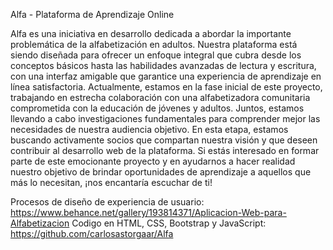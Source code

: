 Alfa - Plataforma de Aprendizaje Online

   Alfa es una iniciativa en desarrollo dedicada a abordar la importante problemática de la alfabetización en adultos. Nuestra plataforma está siendo diseñada para ofrecer un enfoque integral que cubra desde los conceptos básicos hasta las habilidades avanzadas de lectura y escritura, con una interfaz amigable que garantice una experiencia de aprendizaje en línea satisfactoria.
   Actualmente, estamos en la fase inicial de este proyecto, trabajando en estrecha colaboración con una alfabetizadora comunitaria comprometida con la educación de jóvenes y adultos. Juntos, estamos llevando a cabo investigaciones fundamentales para comprender mejor las necesidades de nuestra audiencia objetivo.
   En esta etapa, estamos buscando activamente socios que compartan nuestra visión y que deseen contribuir al desarrollo web de la plataforma. Si estás interesado en formar parte de este emocionante proyecto y en ayudarnos a hacer realidad nuestro objetivo de brindar oportunidades de aprendizaje a aquellos que más lo necesitan, ¡nos encantaría escuchar de ti!

Procesos de diseño de experiencia de usuario: https://www.behance.net/gallery/193814371/Aplicacion-Web-para-Alfabetizacion
Codigo en HTML, CSS, Bootstrap y JavaScript: https://github.com/carlosastorgaar/Alfa
